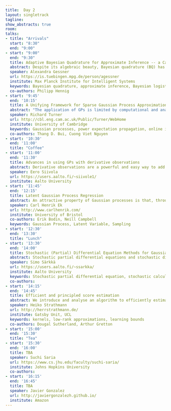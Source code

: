 ```yaml
---
title:  Day 2
layout: singletrack
tagline:
show_abstracts: true
room:
talks:
- title: "Arrivals"
  start: "8:30"
  end: "9:00"
- start: "9:00"
  end: "9:30"
  title: Adaptive Bayesian Quadrature for Approximate Inference -- a Case Study
  abstract: Despite its algebraic beauty, Bayesian quadrature (BQ) has found little practical use in machine learning. This is due to its cubic computational cost in the number of design points, and the fact that GP-based BQ does not scale to high-dimensional tasks. So what is necessary to make Bayesian integration a useable tool for approximate inference? I will report on an ongoing study that specifically targets GP binary classification (Bayesian logistic regression). In this concrete application, a nonlinearly-warped GP prior that gives rise to an adaptive BQ scheme, combined with careful algorithmic design, can make BQ practicable even for high-dimensional integration problems.
  speaker: Alexandra Gessner
  url: https://is.tuebingen.mpg.de/person/agessner
  institute: Max Planck Institute for Intelligent Systems
  keywords: Bayesian quadrature, approximate inference, Bayesian logistic regression
  co-authors: Philipp Hennig
- start: '9:45'
  end: '10:15'
  title: A Unifying Framework for Sparse Gaussian Process Approximation using Power Expectation Propagation
  abstract: "The application of GPs is limited by computational and analytical intractabilities that arise when data are sufficiently numerous or when employing non-Gaussian models. A wealth of GP approximation schemes have been developed over the last 15 years to address these key limitations. Many of these schemes employ a small set of pseudo data points to summarise the actual data. We have developed a new pseudo-point approximation framework using Power Expectation Propagation (Power EP) that unifies a large number of these pseudo-point approximations. The new framework is built on standard methods for approximate inference (variational free-energy, EP and power EP methods) rather than employing approximations to the probabilistic generative model itself. In this way all of approximation is performed at `inference time' rather than at `modelling time' resolving awkward philosophical and empirical questions that trouble previous approaches. Crucially, we demonstrate that the new framework includes new pseudo-point approximation methods that outperform current approaches on regression, classification and state space modelling tasks in batch and online settings."
  speaker: Richard Turner
  url: http://cbl.eng.cam.ac.uk/Public/Turner/WebHome
  institute: University of Cambridge
  keywords: Gaussian processes, power expectation propagation, online inference
  co-authors: Thang D. Bui, Cuong Viet Nguyen
- start: '10:30'
  end: '11:00'
  title: "Coffee"
- start: '11:00'
  end: '11:30'
  title: Advances in using GPs with derivative observations
  abstract: Derivative observations are a powerful and easy way to add information to GPs. However, they are not used as much as they could be. Our recent research has found several ways of how derivatives can be used to make GPs even more powerful, even if the derivatives can not be observed. In this talk I will discuss how derivative information can efficiently be used to detect monotonic functions, how it can help in finding minimum energy paths for physicists and how it can be used in Bayesian Optimization to reduce the number of acquisitions. Last we shortly discuss how the advances in EP methods allow us to scale the methods to even larger data sets.
  speaker: Eero Siivola
  url: https://users.aalto.fi/~siivole1/
  institute: Aalto University
- start: '11:45'
  end: '12:15'
  title: Latent Gaussian Process Regression
  abstract: An attractive property of Gaussian processes is that, through very simple means, it is possible to formulate priors that are both interpretable and expressive. Examples are covariance functions, such as the squared exponential, which with a single parameter encode a global smoothness structure. However, for many types of data these global assumptions are not valid.  When moving from modelling stationary to non-stationary covariances, the prior assumption changes from that of a global structure to one of input dependent, local structures. In this talk I will show how one can learn such functions by extending the input space by a latent variable. To learn this model we need to marginalise over this latent space something which is analytically intractable. We will show how one can combine the traditional variational learning of GP-LVMs with a simple sampling based approach to learn models which are capable of modelling non-stationary and multi-modal functions.
  speaker: Carl Henrik Ek
  url: http://www.carlhenrik.com/
  institute: University of Bristol
  co-authors: Erik Bodin, Neill Campbell
  keywords: Gaussian Process, Latent Variable, Sampling
- start: '12:30'
  end: '13:30'
  title: "Lunch"
- start: '13:30'
  end: '14:00'
  title: Stochastic (Partial) Differential Equation Methods for Gaussian Processes
  abstract: Stochastic partial differential equations and stochastic differential equations can be seen as alternatives to kernels in representation of Gaussian processes in machine learning and inverse problems. Linear operator equations correspond to spatial kernels, and temporal kernels are equivalent to linear Ito stochastic differential equations. The differential equation representations allow for the use of differential equation numerical methods on Gaussian processes. For example, finite-differences, finite elements, basis function methods, and Galerkin methods can be used. In temporal and spatio-temporal case we can use linear-time Kalman filter and smoother approaches.
  speaker: Simo Särkkä
  url: https://users.aalto.fi/~ssarkka/
  institute: Aalto University
  keywords: Stochastic partial differential equation, stochastic calculus, random field
  co-authors:
- start: '14:15'
  end: '14:45'
  title: Efficient and principled score estimation
  abstract: We introduce and analyse an algorithm to efficiently estimate a dataset's score function, i.e the derivative of the log-density. Our work builds on a recently proposed score-matching estimator for an infinite dimensional exponential family model in a reproducing kernel Hilbert space. To overcome the estimator's prohibitive computational costs, cubic in both dimensions D and samples N, we apply the Nyström method':' by representing the solution to the estimation problem using only a sub-sample of all data, we significantly reduce run-time and memory usage. We present initial and promising work towards both consistency of the approximate estimator and generalisation error analysis for the random design setting, using ideas from recent theoretical breakthroughs for Nyström kernel least-squares. We compare our method to the popular de-noising autoencoder and previous approximations of the kernel model. In addition to the lack of theoretical analysis of the auto-encoder methods, an empirical comparison shows that our estimator performs favourably':' it is more data-efficient, has fewer parameters which can be tuned in a principled way, and behaves outside the range of the training data.
  speaker: Heiko Strathmann
  url: http://herrstrathmann.de/
  institute: Gatsby Unit, UCL
  keywords: kernels, low-rank approximations, learning bounds
  co-authors: Dougal Sutherland, Arthur Gretton
- start: '15:00'
  end: '15:30'
  title: "Tea"
- start: '15:30'
  end: '16:00'
  title: TBA
  speaker: Suchi Saria
  url: https://www.cs.jhu.edu/faculty/suchi-saria/
  institute: Johns Hopkins University
  co-authors:
- start: '16:15'
  end: '16:45'
  title: TBA
  speaker: Javier Gonzalez
  url: http://javiergonzalezh.github.io/
  institute: Amazon
---
```

